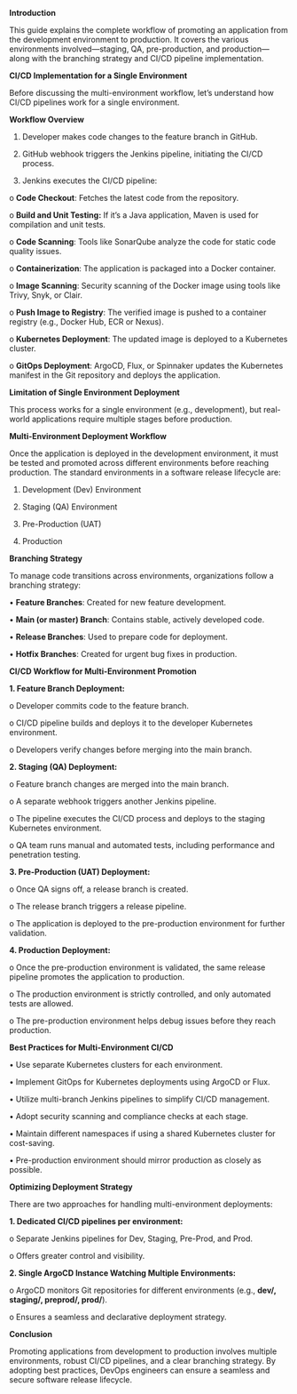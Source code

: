 **Introduction**

This guide explains the complete workflow of promoting an application from the development environment to production. It covers the various environments involved—staging, QA, pre-production, and production—along with the branching strategy and CI/CD pipeline implementation.

**CI/CD Implementation for a Single Environment**

Before discussing the multi-environment workflow, let’s understand how CI/CD pipelines work for a single environment.

**Workflow Overview**

1.	Developer makes code changes to the feature branch in GitHub.

2.	GitHub webhook triggers the Jenkins pipeline, initiating the CI/CD process.
  
3.	Jenkins executes the CI/CD pipeline:
   
o	**Code Checkout**: Fetches the latest code from the repository.

o	**Build and Unit Testing:** If it’s a Java application, Maven is used for compilation and unit tests.

o	**Code Scanning**: Tools like SonarQube analyze the code for static code quality issues.

o	**Containerization**: The application is packaged into a Docker container.

o	**Image Scanning**: Security scanning of the Docker image using tools like Trivy, Snyk, or Clair.

o	**Push Image to Registry**: The verified image is pushed to a container registry (e.g., Docker Hub, ECR or Nexus).

o	**Kubernetes Deployment**: The updated image is deployed to a Kubernetes cluster.

o	**GitOps Deployment**: ArgoCD, Flux, or Spinnaker updates the Kubernetes manifest in the Git repository and deploys the 
    application.

**Limitation of Single Environment Deployment**

This process works for a single environment (e.g., development), but real-world applications require multiple stages before production.

**Multi-Environment Deployment Workflow**

Once the application is deployed in the development environment, it must be tested and promoted across different environments before reaching production. The standard environments in a software release lifecycle are:

1.	Development (Dev) Environment
  
2.	Staging (QA) Environment
  
3.	Pre-Production (UAT)
  
4.	Production

**Branching Strategy**

To manage code transitions across environments, organizations follow a branching strategy:

•	**Feature Branches**: Created for new feature development.

•	**Main (or master) Branch**: Contains stable, actively developed code.

•	**Release Branches**: Used to prepare code for deployment.

•	**Hotfix Branches**: Created for urgent bug fixes in production.

**CI/CD Workflow for Multi-Environment Promotion**

**1.	Feature Branch Deployment:**

o	Developer commits code to the feature branch.

o	CI/CD pipeline builds and deploys it to the developer Kubernetes environment.

o	Developers verify changes before merging into the main branch.

**2.	Staging (QA) Deployment:**

o	Feature branch changes are merged into the main branch.

o	A separate webhook triggers another Jenkins pipeline.

o	The pipeline executes the CI/CD process and deploys to the staging Kubernetes environment.

o	QA team runs manual and automated tests, including performance and penetration testing.

**3.	Pre-Production (UAT) Deployment:**

o	Once QA signs off, a release branch is created.

o	The release branch triggers a release pipeline.

o	The application is deployed to the pre-production environment for further validation.

**4.	Production Deployment:**

o	Once the pre-production environment is validated, the same release pipeline promotes the application to production.

o	The production environment is strictly controlled, and only automated tests are allowed.

o	The pre-production environment helps debug issues before they reach production.

**Best Practices for Multi-Environment CI/CD**

•	Use separate Kubernetes clusters for each environment.

•	Implement GitOps for Kubernetes deployments using ArgoCD or Flux.

•	Utilize multi-branch Jenkins pipelines to simplify CI/CD management.

•	Adopt security scanning and compliance checks at each stage.

•	Maintain different namespaces if using a shared Kubernetes cluster for cost-saving.

•	Pre-production environment should mirror production as closely as possible.

**Optimizing Deployment Strategy**

There are two approaches for handling multi-environment deployments:

**1.	Dedicated CI/CD pipelines per environment:**

o	Separate Jenkins pipelines for Dev, Staging, Pre-Prod, and Prod.

o	Offers greater control and visibility.

**2.	Single ArgoCD Instance Watching Multiple Environments:**

o	ArgoCD monitors Git repositories for different environments (e.g., **dev/, staging/, preprod/, prod/**).

o	Ensures a seamless and declarative deployment strategy.

**Conclusion**

Promoting applications from development to production involves multiple environments, robust CI/CD pipelines, and a clear branching strategy. By adopting best practices, DevOps engineers can ensure a seamless and secure software release lifecycle.
